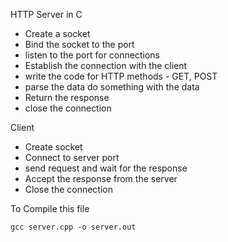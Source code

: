 HTTP Server in C

- Create a socket
- Bind the socket to the port
- listen to the port for connections
- Establish the connection with the client
- write the code for HTTP methods - GET, POST
- parse the data do something with the data
- Return the response
- close the connection

Client
- Create socket
- Connect to server port
- send request and wait for the response
- Accept the response from the server
- Close the connection


To Compile this file
```
gcc server.cpp -o server.out
```